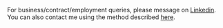 
For business/contract/employment queries, please message on [Linkedin](https://www.linkedin.com/in/kristjan-kongas-8030b2254/). You can also contact me using the method described [here](https://stackoverflow.com/a/44229207).
